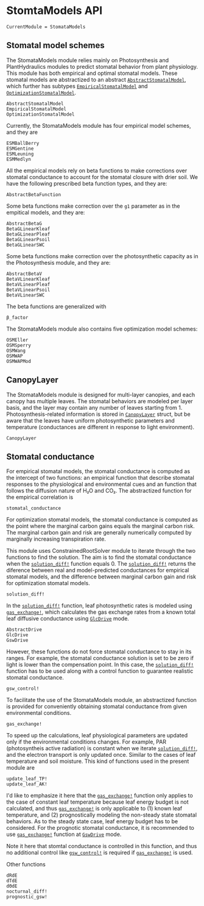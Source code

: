 # StomtaModels API
```@meta
CurrentModule = StomataModels
```

## Stomatal model schemes
The StomataModels module relies mainly on Photosynthesis and PlantHydraulics
    modules to predict stomatal behavior from plant physiology. This module has
    both empirical and optimal stomatal models. These stomatal models are
    abstractized to an abstract [`AbstractStomatalModel`](@ref), which further
    has subtypes [`EmpiricalStomatalModel`](@ref) and
    [`OptimizationStomatalModel`](@ref).

```@docs
AbstractStomatalModel
EmpiricalStomatalModel
OptimizationStomatalModel
```

Currently, the StomataModels module has four empirical model schemes, and they
    are

```@docs
ESMBallBerry
ESMGentine
ESMLeuning
ESMMedlyn
```

All the empirical models rely on beta functions to make corrections over
    stomatal conductance to account for the stomatal closure with drier soil.
    We have the following prescribed beta function types, and they are:

```@docs
AbstractBetaFunction
```

Some beta functions make correction over the `g1` parameter as in the empitical
    models, and they are:

```@docs
AbstractBetaG
BetaGLinearKleaf
BetaGLinearPleaf
BetaGLinearPsoil
BetaGLinearSWC
```

Some beta functions make correction over the photosynthetic capacity as in the
    Photosynthesis module, and they are:

```@docs
AbstractBetaV
BetaVLinearKleaf
BetaVLinearPleaf
BetaVLinearPsoil
BetaVLinearSWC
```

The beta functions are generalized with

```@docs
β_factor
```

The StomataModels module also contains five optimization model schemes:

```@docs
OSMEller
OSMSperry
OSMWang
OSMWAP
OSMWAPMod
```




## CanopyLayer
The StomataModels module is designed for multi-layer canopies, and each canopy
    has multiple leaves. The stomatal behaviors are modeled per layer basis,
    and the layer may contain any number of leaves starting from 1.
    Photosynthesis-related information is stored in [`CanopyLayer`](@ref)
    struct, but be aware that the leaves have uniform photosynthetic parameters
    and temperature (conductances are different in response to light
    environment).

```@docs
CanopyLayer
```




## Stomatal conductance
For empirical stomatal models, the stomatal conductance is computed as the
    intercept of two functions: an empirical function that describe stomatal
    responses to the physiological and environmental cues and an function that
    follows the diffusion nature of H₂O and CO₂. The abstractized function for
    the empirical correlation is

```@docs
stomatal_conductance
```

For optimization stomatal models, the stomatal conductance is computed as the
    point where the marginal carbon gains equals the marginal carbon risk. The
    marginal carbon gain and risk are generally numerically computed by
    marginally increasing transpiration rate.

This module uses ConstrainedRootSolver module to iterate through the two
    functions to find the solution. The aim is to find the stomatal conductance
    when the [`solution_diff!`](@ref) function equals 0. The
    [`solution_diff!`](@ref) returns the diference between real and
    model-predicted conductances for empirical stomatal models, and the
    difference between marginal carbon gain and risk for optimization stomatal
    models.

```@docs
solution_diff!
```

In the [`solution_diff!`](@ref) function, leaf photosynthetic rates is modeled
    using [`gas_exchange!`](@ref), which calculates the gas exchange
    rates from a known total leaf diffusive conductance using
    [`GlcDrive`](@ref) mode.

```@docs
AbstractDrive
GlcDrive
GswDrive
```

However, these functions do not force stomatal conductance to stay in its
    ranges. For example, the stomatal conductance solution is set to be zero if
    light is lower than the compensation point. In this case, the
    [`solution_diff!`](@ref) function has to be used along with a control
    function to guarantee realistic stomatal conductance.

```@docs
gsw_control!
```

To facilitate the use of the StomataModels module, an abstractized function is
    provided for conveniently obtaining stomatal conductance from given
    environmental conditions.

```@docs
gas_exchange!
```

To speed up the calculations, leaf physiological parameters are updated only
    if the environmental conditions changes. For example, PAR (photosyntheis
    active radiation) is constant when we iterate [`solution_diff!`](@ref), and
    the electron transport is only updated once. Similar to the cases of
    leaf temperature and soil moisture. This kind of functions used in the
    present module are

```@docs
update_leaf_TP!
update_leaf_AK!
```

I'd like to emphasize it here that the [`gas_exchange!`](@ref)
    function only applies to the case of constant leaf temperature because
    leaf energy budget is not calculated, and thus
    [`gas_exchange!`](@ref) is only applicable to (1) known leaf
    temperature, and (2) prognostically modeling the non-steady state stomatal
    behaviors. As to the steady state case, leaf energy budget has to be
    considered. For the prognotic stomatal conductance, it is recommended to
    use [`gas_exchange!`](@ref) function at [`GswDrive`](@ref) mode.

Note it here that stomtal conductance is controlled in this function, and thus
    no additional control like [`gsw_control!`](@ref) is required if
    [`gas_exchange!`](@ref) is used.

Other functions

```@docs
dRdE
dTdE
dΘdE
nocturnal_diff!
prognostic_gsw!
```